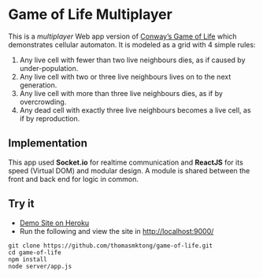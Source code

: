 # Game of Life Multiplayer

This is a *multiplayer* Web app version of [Conway’s Game of Life](https://en.wikipedia.org/wiki/Conway's_Game_of_Life) which demonstrates cellular automaton. It is modeled as a grid with 4 simple rules:

1. Any live cell with fewer than two live neighbours dies, as if caused by under-population.
2. Any live cell with two or three live neighbours lives on to the next generation.
3. Any live cell with more than three live neighbours dies, as if by overcrowding.
4. Any dead cell with exactly three live neighbours becomes a live cell, as if by reproduction.

## Implementation

This app used **Socket.io** for realtime communication and **ReactJS** for its speed (Virtual DOM) and modular design. A module is shared between the front and back end for logic in common.

## Try it

- [Demo Site on Heroku](https://sleepy-lowlands-62986.herokuapp.com/)
- Run the following and view the site in [http://localhost:9000/](http://localhost:9000/)

```
git clone https://github.com/thomasmktong/game-of-life.git
cd game-of-life
npm install
node server/app.js
```
